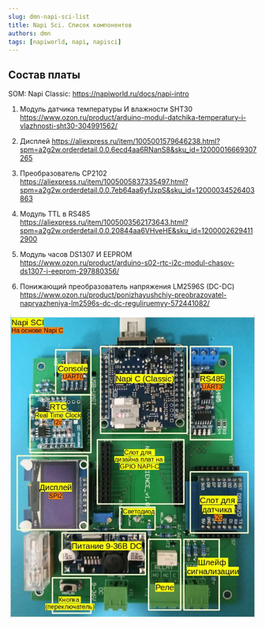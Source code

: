 ```yaml
---
slug: dmn-napi-sci-list
title: Napi Sci. Список компонентов
authors: dmn
tags: [napiworld, napi, napisci]
---
```



## Состав платы

SOM: Napi Classic: https://napiworld.ru/docs/napi-intro

1. Модуль датчика температуры  И влажности SHT30	https://www.ozon.ru/product/arduino-modul-datchika-temperatury-i-vlazhnosti-sht30-304991562/

2. Дисплей	https://aliexpress.ru/item/1005001579646238.html?spm=a2g2w.orderdetail.0.0.6ecd4aa6RNanS8&sku_id=12000016669307265

3. Преобразователь CP2102	https://aliexpress.ru/item/1005005837335497.html?spm=a2g2w.orderdetail.0.0.7eb64aa6yfJxpS&sku_id=12000034526403863

4. Модуль TTL в RS485	https://aliexpress.ru/item/1005003562173643.html?spm=a2g2w.orderdetail.0.0.20844aa6VHveHE&sku_id=12000026294112900

5. Модуль часов DS1307 И EEPROM	https://www.ozon.ru/product/arduino-s02-rtc-i2c-modul-chasov-ds1307-i-eeprom-297880356/

6. Понижающий преобразователь  напряжения LM2596S (DC-DC)	https://www.ozon.ru/product/ponizhayushchiy-preobrazovatel-napryazheniya-lm2596s-dc-dc-reguliruemyy-572441082/


![Функциональные блоки Napi Sci](../2024-08-16-1-napi-sci-first-look/img/napisci-blocks.jpg)
